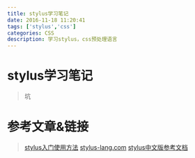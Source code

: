 ```yaml
---
title: stylus学习笔记
date: 2016-11-18 11:20:41
tags: ['stylus','css']
categories: CSS
description: 学习stylus，css预处理语言
---
```

# stylus学习笔记
> 坑







# 参考文章&链接
> [stylus入门使用方法](https://segmentfault.com/a/1190000002712872)
  [stylus-lang.com](http://stylus-lang.com/)
  [stylus中文版参考文档](http://www.zhangxinxu.com/jq/stylus/)
